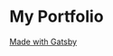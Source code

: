 # My Portfolio

[Made with Gatsby](https://www.gatsbyjs.com/dashboard/deploynow?url=https://github.com/konstantinmuenster/gatsby-starter-portfolio-minimal-theme)